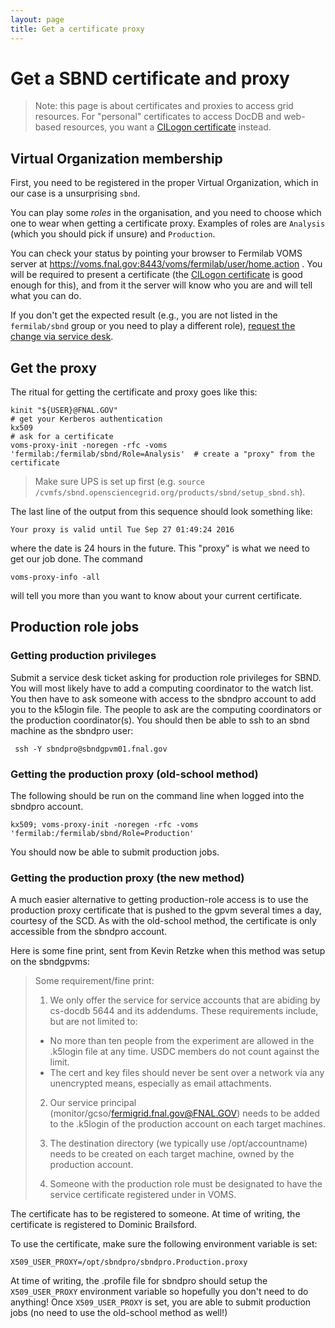 ```yaml
---
layout: page
title: Get a certificate proxy
---
```




Get a SBND certificate and proxy
====================================================================================

> Note: this page is about certificates and proxies to access grid
> resources. For "personal" certificates to access DocDB and web-based
> resources, you want a [CILogon certificate](Setting_up_access_with_CILogon_certificate.html)
> instead.



Virtual Organization membership
----------------------------------------------------------------------------------

First, you need to be registered in the proper Virtual Organization,
which in our case is a unsurprising `sbnd`.

You can play some *roles* in the organisation, and you need to choose
which one to wear when getting a certificate proxy. Examples of roles
are `Analysis` (which you should pick if unsure) and `Production`.

You can check your status by pointing your browser to Fermilab VOMS
server at <https://voms.fnal.gov:8443/voms/fermilab/user/home.action> .
You will be required to present a certificate (the
[CILogon certificate](Setting_up_access_with_CILogon_certificate.html)
is good enough for this), and from it the server will know who you are
and will tell what you can do.

If you don't get the expected result (e.g., you are not listed in the
`fermilab/sbnd` group or you need to play a different role),
[request the change via service desk](Computing_resources.html#Opening-a-ticket-in-Fermilab-Service-Desk).



Get the proxy
----------------------------------------------

The ritual for getting the certificate and proxy goes like this:

    kinit "${USER}@FNAL.GOV"                                                     # get your Kerberos authentication
    kx509                                                                        # ask for a certificate
    voms-proxy-init -noregen -rfc -voms 'fermilab:/fermilab/sbnd/Role=Analysis'  # create a "proxy" from the certificate

> Make sure UPS is set up first (e.g.
> `source /cvmfs/sbnd.opensciencegrid.org/products/sbnd/setup_sbnd.sh`).

The last line of the output from this sequence should look something
like:

    Your proxy is valid until Tue Sep 27 01:49:24 2016

where the date is 24 hours in the future.
This "proxy" is what we need to get our job done.
The command

    voms-proxy-info -all

will tell you more than you want to know about your current certificate.



Production role jobs
------------------------------------------------------------



### Getting production privileges

Submit a service desk ticket asking for production role privileges for
SBND. You will most likely have to add a computing coordinator to the
watch list.
You then have to ask someone with access to the sbndpro account to add
you to the k5login file. The people to ask are the computing
coordinators or the production coordinator(s).
You should then be able to ssh to an sbnd machine as the sbndpro user:

     ssh -Y sbndpro@sbndgpvm01.fnal.gov 



### Getting the production proxy (old-school method)

The following should be run on the command line when logged into the
sbndpro account.

    kx509; voms-proxy-init -noregen -rfc -voms 'fermilab:/fermilab/sbnd/Role=Production' 

You should now be able to submit production jobs.



### Getting the production proxy (the new method)

A much easier alternative to getting production-role access is to use
the production proxy certificate that is pushed to the gpvm several
times a day, courtesy of the SCD.
As with the old-school method, the certificate is only accessible from
the sbndpro account.

Here is some fine print, sent from Kevin Retzke when this method was
setup on the sbndgpvms:

>    Some requirement/fine print: 
>
>    1. We only offer the service for service accounts that are abiding by cs-docdb 5644 and its addendums. These requirements include, but are not limited to: 
>    * No more than ten people from the experiment are allowed in the .k5login file at any time. USDC members do not count against the limit. 
>    * The cert and key files should never be sent over a network via any unencrypted means, especially as email attachments. 
>
>    2. Our service principal (monitor/gcso/fermigrid.fnal.gov@FNAL.GOV) needs to be added to the .k5login of the production account on each target machines. 
>
>    3. The destination directory (we typically use /opt/accountname) needs to be created on each target machine, owned by the production account. 
>
>    4. Someone with the production role must be designated to have the service certificate registered under in VOMS. 

The certificate has to be registered to someone. At time of writing, the
certificate is registered to Dominic Brailsford.

To use the certificate, make sure the following environment variable is
set:

    X509_USER_PROXY=/opt/sbndpro/sbndpro.Production.proxy

At time of writing, the .profile file for sbndpro should setup the
`X509_USER_PROXY` environment variable so hopefully you don't need to
do anything! Once `X509_USER_PROXY` is set, you are able to submit
production jobs (no need to use the old-school method as well!)
